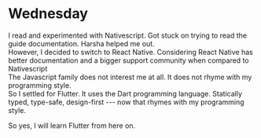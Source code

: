 # Wednesday

I read and experimented with Nativescript. Got stuck on trying to read the guide documentation. Harsha helped me out.\
However, I decided to switch to React Native. Considering React Native has better documentation and a bigger support community when compared to Nativescript\
The Javascript family does not interest me at all. It does not rhyme with my programming style.\
So I settled for Flutter. It uses the Dart programming language. Statically typed, type-safe, design-first --- now that rhymes with my programming style. 

So yes, I will learn Flutter from here on.
